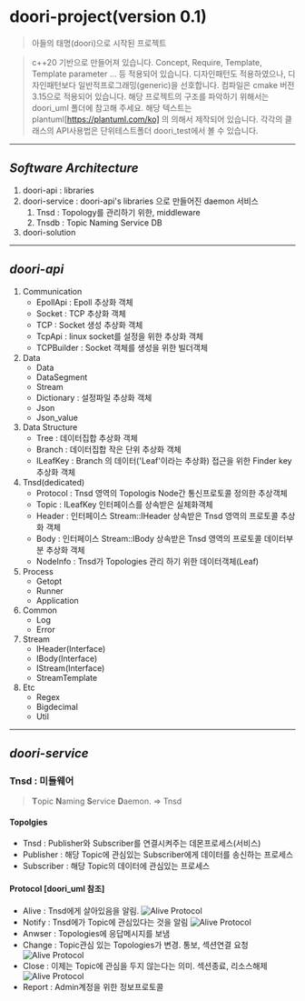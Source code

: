 # **doori-project(version 0.1)**
> 아들의 태명(doori)으로 시작된 프로젝트

> c++20 기반으로 만들어져 있습니다. Concept, Require, Template, Template parameter ... 등 적용되어 있습니다.
> 디자인패턴도 적용하였으나, 디자인패턴보다 일반적프로그래밍(generic)을 선호합니다.
> 컴파일은 cmake 버전 3.15으로 적용되어 있습니다.
> 해당 프로젝트의 구조를 파악하기 위해서는 doori_uml 폴더에 참고해 주세요. 해당 텍스트는 plantuml[https://plantuml.com/ko]  의 의해서 제작되어 있습니다.
> 각각의 클래스의 API사용법은 단위테스트폴더 doori_test에서 볼 수 있습니다.
------------------------------

## *Software Architecture*
1. doori-api : libraries
2. doori-service : doori-api's libraries 으로 만들어진 daemon 서비스
   1. Tnsd : Topology를 관리하기 위한, middleware
   1. Tnsdb : Topic Naming Service DB
3. doori-solution
------------------------------

## *doori-api*
1. Communication
   - EpollApi : Epoll 추상화 객체
   - Socket : TCP 추상화 객체
   - TCP : Socket 생성 추상화 객체
   - TcpApi : linux socket를 설정을 위한 추상화 객체
   - TCPBuilder : Socket 객체를 생성을 위한 빌더객체
2. Data
   - Data 
   - DataSegment
   - Stream
   - Dictionary : 설정파일 추상화 객체
   - Json
   - Json_value
3. Data Structure
   - Tree : 데이터집합 추상화 객체
   - Branch : 데이터집합 작은 단위 추상화 객체
   - ILeafKey : Branch 의 데이터('Leaf'이라는 추상화) 접근을 위한 Finder key 추상화 객체
4. Tnsd(dedicated)
   - Protocol : Tnsd 영역의 Topologis Node간 통신프로토콜 정의한 추상객체
   - Topic : ILeafKey 인터페이스를 상속받은 실체화객체
   - Header : 인터페이스 Stream::IHeader 상속받은 Tnsd 영역의 프로토콜 추상화 객체
   - Body : 인터페이스 Stream::IBody 상속받은 Tnsd 영역의 프로토콜 데이터부분 추상화 객체
   - NodeInfo : Tnsd가 Topologies 관리 하기 위한 데이터객체(Leaf)
5. Process
   - Getopt
   - Runner
   - Application
6. Common
   - Log
   - Error
7. Stream
   - IHeader(Interface)
   - IBody(Interface)
   - IStream(Interface)
   - StreamTemplate
8. Etc
   - Regex
   - Bigdecimal
   - Util

------------------------------

## *doori-service*
### Tnsd : 미들웨어
> **T**opic **N**aming **S**ervice **D**aemon. => Tnsd

#### Topolgies
* Tnsd : Publisher와 Subscriber를 연결시켜주는 데몬프로세스(서비스)
* Publisher : 해당 Topic에 관심있는 Subscriber에게 데이터를 송신하는 프로세스
* Subscriber : 해당 Topic의 데이터에 관심있는 프로세스

#### Protocol [doori_uml 참조]
* Alive : Tnsd에게 살아있음을 알림.
  ![Alive Protocol](https://github.com/dooripapa/doori-project/blob/master/doori-uml/Alive.png)
* Notify : Tnsd에가 Topic에 관심있다는 것을 알림
  ![Alive Protocol](https://github.com/dooripapa/doori-project/blob/master/doori-uml/Subscriber_flow.png)
* Anwser : Topologies에 응답메시지를 보냄
* Change : Topic관심 있는 Topologies가 변경. 통보, 섹션연결 요청
  ![Alive Protocol](https://github.com/dooripapa/doori-project/blob/master/doori-uml/Publisher_flow.png)
* Close : 이제는 Topic에 관심을 두지 않는다는 의미. 섹션종료, 리소스해제
  ![Alive Protocol](https://github.com/dooripapa/doori-project/blob/master/doori-uml/Close.png)
* Report : Admin계정을 위한 정보프로토콜

